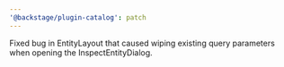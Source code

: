 ```yaml
---
'@backstage/plugin-catalog': patch
---
```


Fixed bug in EntityLayout that caused wiping existing query parameters when opening the InspectEntityDialog.